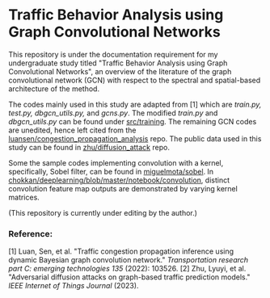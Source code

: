 # Traffic Behavior Analysis using Graph Convolutional Networks

This repository is under the documentation requirement for my undergraduate study titled "Traffic Behavior Analysis using Graph Convolutional Networks", an overview of the
literature of the graph convolutional network (GCN) with respect to the spectral and spatial-based architecture of the method. 

The codes mainly used in this study are adapted from [1] which are _train.py, test.py, dbgcn_utils.py,_ and _gcns.py_. The modified _train.py_ and _dbgcn_utils.py_ can be found under [src/training](https://github.com/hundround/gcn-traffic-behavior-analysis/tree/main/src/training). The remaining GCN codes are unedited, hence
left cited from the [luansen/congestion_propagation_analysis](https://github.com/luansenda/congestion_propagation_inference) repo. The public data used in this study can be found in [zhu/diffusion_attack](https://github.com/LYZ98/diffusion_attack) repo.  

Some the sample codes implementing convolution with a kernel, specifically, Sobel filter, can be found in [miguelmota/sobel](https://github.com/miguelmota/sobel). In [chokkan/deeplearning/blob/master/notebook/convolution](https://github.com/chokkan/deeplearning/blob/master/notebook/convolution.ipynb), distinct convolution feature map outputs are demonstrated by varying kernel matrices.

(This repository is currently under editing by the author.)

### Reference:

[1] Luan, Sen, et al. "Traffic congestion propagation inference using dynamic Bayesian graph convolution network." _Transportation research part C: emerging technologies 135_ (2022): 103526.
[2] Zhu, Lyuyi, et al. "Adversarial diffusion attacks on graph-based traffic prediction models." _IEEE Internet of Things Journal_ (2023).
